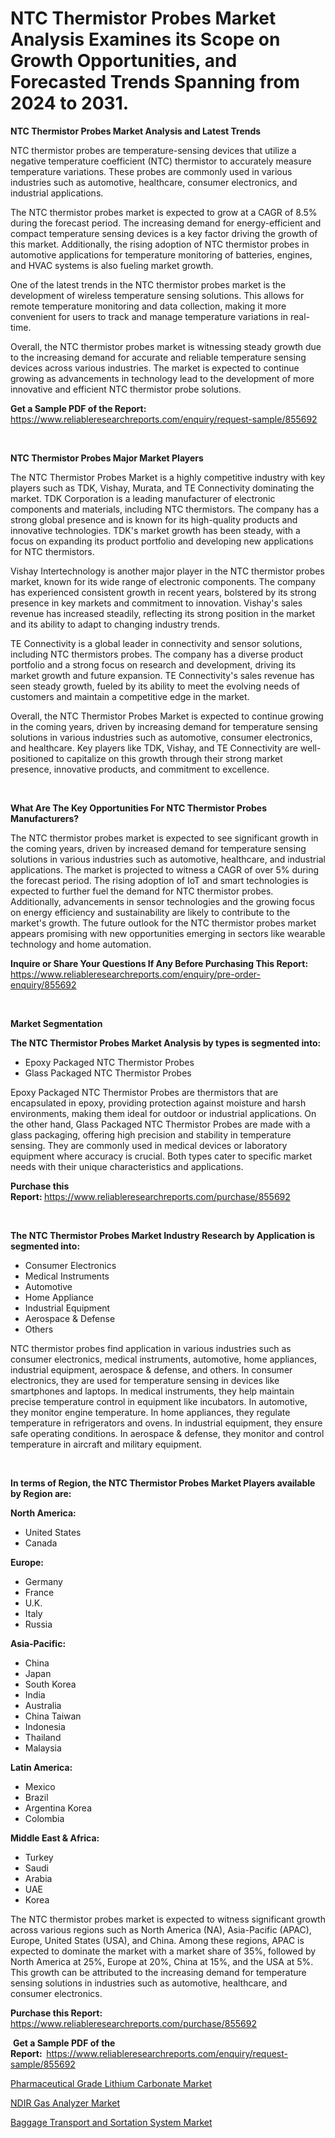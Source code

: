 <p><h1>NTC Thermistor Probes Market Analysis Examines its Scope on Growth Opportunities, and Forecasted Trends Spanning from 2024 to 2031.</h1></p><p><strong>NTC Thermistor Probes Market Analysis and Latest Trends</strong></p>
<p><p>NTC thermistor probes are temperature-sensing devices that utilize a negative temperature coefficient (NTC) thermistor to accurately measure temperature variations. These probes are commonly used in various industries such as automotive, healthcare, consumer electronics, and industrial applications.</p><p>The NTC thermistor probes market is expected to grow at a CAGR of 8.5% during the forecast period. The increasing demand for energy-efficient and compact temperature sensing devices is a key factor driving the growth of this market. Additionally, the rising adoption of NTC thermistor probes in automotive applications for temperature monitoring of batteries, engines, and HVAC systems is also fueling market growth.</p><p>One of the latest trends in the NTC thermistor probes market is the development of wireless temperature sensing solutions. This allows for remote temperature monitoring and data collection, making it more convenient for users to track and manage temperature variations in real-time.</p><p>Overall, the NTC thermistor probes market is witnessing steady growth due to the increasing demand for accurate and reliable temperature sensing devices across various industries. The market is expected to continue growing as advancements in technology lead to the development of more innovative and efficient NTC thermistor probe solutions.</p></p>
<p><strong>Get a Sample PDF of the Report:&nbsp;</strong> <a href="https://www.reliableresearchreports.com/enquiry/request-sample/855692">https://www.reliableresearchreports.com/enquiry/request-sample/855692</a></p>
<p>&nbsp;</p>
<p><strong>NTC Thermistor Probes Major Market Players</strong></p>
<p><p>The NTC Thermistor Probes Market is a highly competitive industry with key players such as TDK, Vishay, Murata, and TE Connectivity dominating the market. TDK Corporation is a leading manufacturer of electronic components and materials, including NTC thermistors. The company has a strong global presence and is known for its high-quality products and innovative technologies. TDK's market growth has been steady, with a focus on expanding its product portfolio and developing new applications for NTC thermistors.</p><p>Vishay Intertechnology is another major player in the NTC thermistor probes market, known for its wide range of electronic components. The company has experienced consistent growth in recent years, bolstered by its strong presence in key markets and commitment to innovation. Vishay's sales revenue has increased steadily, reflecting its strong position in the market and its ability to adapt to changing industry trends.</p><p>TE Connectivity is a global leader in connectivity and sensor solutions, including NTC thermistors probes. The company has a diverse product portfolio and a strong focus on research and development, driving its market growth and future expansion. TE Connectivity's sales revenue has seen steady growth, fueled by its ability to meet the evolving needs of customers and maintain a competitive edge in the market.</p><p>Overall, the NTC Thermistor Probes Market is expected to continue growing in the coming years, driven by increasing demand for temperature sensing solutions in various industries such as automotive, consumer electronics, and healthcare. Key players like TDK, Vishay, and TE Connectivity are well-positioned to capitalize on this growth through their strong market presence, innovative products, and commitment to excellence.</p></p>
<p>&nbsp;</p>
<p><strong>What Are The Key Opportunities For NTC Thermistor Probes Manufacturers?</strong></p>
<p><p>The NTC thermistor probes market is expected to see significant growth in the coming years, driven by increased demand for temperature sensing solutions in various industries such as automotive, healthcare, and industrial applications. The market is projected to witness a CAGR of over 5% during the forecast period. The rising adoption of IoT and smart technologies is expected to further fuel the demand for NTC thermistor probes. Additionally, advancements in sensor technologies and the growing focus on energy efficiency and sustainability are likely to contribute to the market's growth. The future outlook for the NTC thermistor probes market appears promising with new opportunities emerging in sectors like wearable technology and home automation.</p></p>
<p><strong>Inquire or Share Your Questions If Any Before Purchasing This Report:</strong> <a href="https://www.reliableresearchreports.com/enquiry/pre-order-enquiry/855692">https://www.reliableresearchreports.com/enquiry/pre-order-enquiry/855692</a></p>
<p>&nbsp;</p>
<p><strong>Market Segmentation</strong></p>
<p><strong>The NTC Thermistor Probes Market Analysis by types is segmented into:</strong></p>
<p><ul><li>Epoxy Packaged NTC Thermistor Probes</li><li>Glass Packaged NTC Thermistor Probes</li></ul></p>
<p><p>Epoxy Packaged NTC Thermistor Probes are thermistors that are encapsulated in epoxy, providing protection against moisture and harsh environments, making them ideal for outdoor or industrial applications. On the other hand, Glass Packaged NTC Thermistor Probes are made with a glass packaging, offering high precision and stability in temperature sensing. They are commonly used in medical devices or laboratory equipment where accuracy is crucial. Both types cater to specific market needs with their unique characteristics and applications.</p></p>
<p><strong>Purchase this Report:&nbsp;</strong><a href="https://www.reliableresearchreports.com/purchase/855692">https://www.reliableresearchreports.com/purchase/855692</a></p>
<p>&nbsp;</p>
<p><strong>The NTC Thermistor Probes Market Industry Research by Application is segmented into:</strong></p>
<p><ul><li>Consumer Electronics</li><li>Medical Instruments</li><li>Automotive</li><li>Home Appliance</li><li>Industrial Equipment</li><li>Aerospace & Defense</li><li>Others</li></ul></p>
<p><p>NTC thermistor probes find application in various industries such as consumer electronics, medical instruments, automotive, home appliances, industrial equipment, aerospace & defense, and others. In consumer electronics, they are used for temperature sensing in devices like smartphones and laptops. In medical instruments, they help maintain precise temperature control in equipment like incubators. In automotive, they monitor engine temperature. In home appliances, they regulate temperature in refrigerators and ovens. In industrial equipment, they ensure safe operating conditions. In aerospace & defense, they monitor and control temperature in aircraft and military equipment.</p></p>
<p>&nbsp;</p>
<p><strong>In terms of Region, the NTC Thermistor Probes Market Players available by Region are:</strong></p>
<p>
    <p> <strong> North America: </strong>
        <ul>
            <li>United States</li>
            <li>Canada</li>
        </ul>
        </p> 
    <p> <strong> Europe: </strong>
        <ul>
            <li>Germany</li>
            <li>France</li>
            <li>U.K.</li>
            <li>Italy</li>
            <li>Russia</li>
        </ul>
        </p> 
    <p> <strong> Asia-Pacific: </strong>
        <ul>
            <li>China</li>
            <li>Japan</li>
            <li>South Korea</li>
            <li>India</li>
            <li>Australia</li>
            <li>China Taiwan</li>
            <li>Indonesia</li>
            <li>Thailand</li>
            <li>Malaysia</li>
        </ul>
        </p> 
    <p> <strong> Latin America: </strong>
        <ul>
            <li>Mexico</li>
            <li>Brazil</li>
            <li>Argentina Korea</li>
            <li>Colombia</li>
        </ul>
        </p> 
    <p> <strong> Middle East & Africa: </strong>
        <ul>
            <li>Turkey</li>
            <li>Saudi</li>
            <li>Arabia</li>
            <li>UAE</li>
            <li>Korea</li>
        </ul>
    </p>
    </p>
<p><p>The NTC thermistor probes market is expected to witness significant growth across various regions such as North America (NA), Asia-Pacific (APAC), Europe, United States (USA), and China. Among these regions, APAC is expected to dominate the market with a market share of 35%, followed by North America at 25%, Europe at 20%, China at 15%, and the USA at 5%. This growth can be attributed to the increasing demand for temperature sensing solutions in industries such as automotive, healthcare, and consumer electronics.</p></p>
<p><strong>Purchase this Report: </strong><a href="https://www.reliableresearchreports.com/purchase/855692">https://www.reliableresearchreports.com/purchase/855692</a></p>
<p>&nbsp;<strong>Get a Sample PDF of the Report:&nbsp;&nbsp;</strong><a href="https://www.reliableresearchreports.com/enquiry/request-sample/855692">https://www.reliableresearchreports.com/enquiry/request-sample/855692</a></p>
<p><strong></strong></p>
<p><p><a href="https://www.linkedin.com/pulse/pharmaceutical-grade-lithium-carbonate-market-offer-valuable-insights-wzlhe?trackingId=Ae8zPo137z3bht5qkC6Zlw%3D%3D">Pharmaceutical Grade Lithium Carbonate Market</a></p><p><a href="https://www.linkedin.com/pulse/global-ndir-gas-analyzer-market-size-trends-insights-projections-aqvye?trackingId=cprKZmGBWafTzAYZ3NRcPQ%3D%3D">NDIR Gas Analyzer Market</a></p><p><a href="https://www.linkedin.com/pulse/baggage-transport-sortation-system-market-research-report-provides-5k0ue?trackingId=lgPruoTC8bBRwZgUMFUxtQ%3D%3D">Baggage Transport and Sortation System Market</a></p></p>
